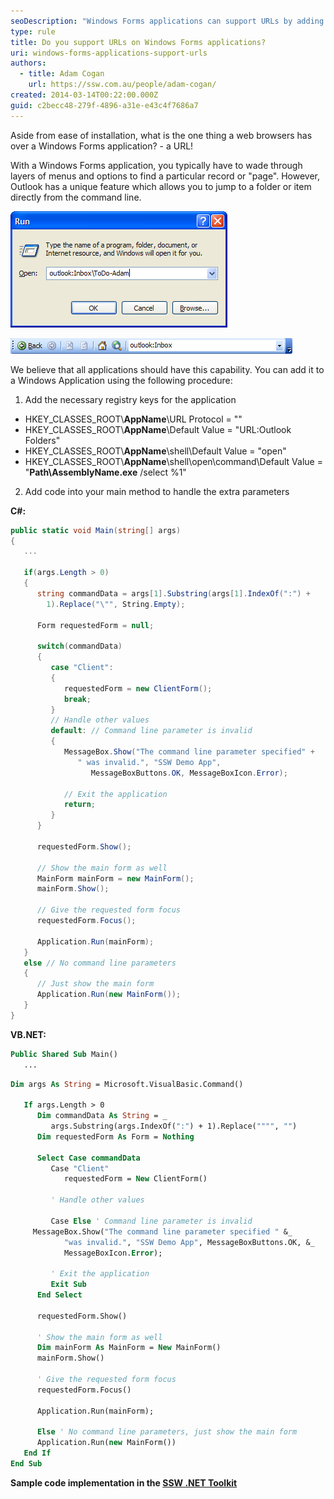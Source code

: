 ```yaml
---
seoDescription: "Windows Forms applications can support URLs by adding registry keys and handling extra parameters in the main method. This allows users to jump directly to a specific record or "page" using a URL."
type: rule
title: Do you support URLs on Windows Forms applications?
uri: windows-forms-applications-support-urls
authors:
  - title: Adam Cogan
    url: https://ssw.com.au/people/adam-cogan/
created: 2014-03-14T00:22:00.000Z
guid: c2becc48-279f-4896-a31e-e43c4f7686a7
---
```

Aside from ease of installation, what is the one thing a web browsers has over a Windows Forms application? - a URL!  

With a Windows Forms application, you typically have to wade through layers of menus and options to find a particular record or "page". However, Outlook has a unique feature which allows you to jump to a folder or item directly from the command line.

<!--endintro--> 

![Figure: Outlook can automatically jump to a specified folder or item from a command line](runshortcut.gif)

![Figure: Outlook address bar (Web toolbar) shows you the URL for every folder](outlookaddressbar.gif)

We believe that all applications should have this capability. You can add it to a Windows Application using the following procedure:

1. Add the necessary registry keys for the application  

* HKEY_CLASSES_ROOT\\**AppName**\URL Protocol = ""
* HKEY_CLASSES_ROOT\\**AppName**\Default Value = "URL:Outlook Folders"
* HKEY_CLASSES_ROOT\\**AppName**\shell\Default Value = "open"
* HKEY_CLASSES_ROOT\\**AppName**\shell\open\command\Default Value = "**Path\AssemblyName.exe** /select %1"

2. Add code into your main method to handle the extra parameters

**C#:** 

```cs
public static void Main(string[] args)
{
   ...

   if(args.Length > 0)
   {
      string commandData = args[1].Substring(args[1].IndexOf(":") +
        1).Replace("\"", String.Empty);

      Form requestedForm = null;

      switch(commandData)
      {
         case "Client":
         {
            requestedForm = new ClientForm();
            break;
         }
         // Handle other values
         default: // Command line parameter is invalid
         {
            MessageBox.Show("The command line parameter specified" +
               " was invalid.", "SSW Demo App",
                  MessageBoxButtons.OK, MessageBoxIcon.Error);

            // Exit the application
            return;
         }
      }

      requestedForm.Show();

      // Show the main form as well
      MainForm mainForm = new MainForm();
      mainForm.Show();

      // Give the requested form focus
      requestedForm.Focus();

      Application.Run(mainForm);
   }
   else // No command line parameters
   {
      // Just show the main form
      Application.Run(new MainForm());
   }
}
```

**VB.NET:**

```vb
Public Shared Sub Main()
   ...
```

```vb
Dim args As String = Microsoft.VisualBasic.Command()

   If args.Length > 0
      Dim commandData As String = _
         args.Substring(args.IndexOf(":") + 1).Replace("""", "")
      Dim requestedForm As Form = Nothing

      Select Case commandData
         Case "Client"
            requestedForm = New ClientForm()

         ' Handle other values

         Case Else ' Command line parameter is invalid
	 MessageBox.Show("The command line parameter specified " &_
            "was invalid.", "SSW Demo App", MessageBoxButtons.OK, &_
            MessageBoxIcon.Error);

         ' Exit the application
         Exit Sub
      End Select

      requestedForm.Show()

      ' Show the main form as well
      Dim mainForm As MainForm = New MainForm()
      mainForm.Show()

      ' Give the requested form focus
      requestedForm.Focus()

      Application.Run(mainForm);

      Else ' No command line parameters, just show the main form
      Application.Run(new MainForm())
   End If
End Sub
```

**Sample code implementation in the [SSW .NET Toolkit](https://ssw.com.au/ssw/NETToolkit)**
